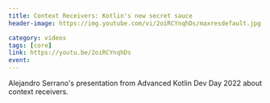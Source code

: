 ```yaml
---
title: Context Receivers: Kotlin's new secret sauce
header-image: https://img.youtube.com/vi/2oiRCYnqhDs/maxresdefault.jpg

category: videos
tags: [core]
link: https://youtu.be/2oiRCYnqhDs
event:
---
```

Alejandro Serrano's presentation from Advanced Kotlin Dev Day 2022 about context receivers.
